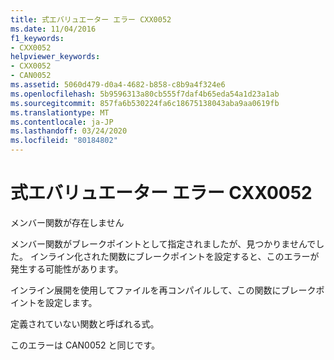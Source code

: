```yaml
---
title: 式エバリュエーター エラー CXX0052
ms.date: 11/04/2016
f1_keywords:
- CXX0052
helpviewer_keywords:
- CXX0052
- CAN0052
ms.assetid: 5060d479-d0a4-4682-b858-c8b9a4f324e6
ms.openlocfilehash: 5b9596313a80cb555f7daf4b65eda54a1d23a1ab
ms.sourcegitcommit: 857fa6b530224fa6c18675138043aba9aa0619fb
ms.translationtype: MT
ms.contentlocale: ja-JP
ms.lasthandoff: 03/24/2020
ms.locfileid: "80184802"
---
```

# <a name="expression-evaluator-error-cxx0052"></a>式エバリュエーター エラー CXX0052

メンバー関数が存在しません

メンバー関数がブレークポイントとして指定されましたが、見つかりませんでした。 インライン化された関数にブレークポイントを設定すると、このエラーが発生する可能性があります。

インライン展開を使用してファイルを再コンパイルして、この関数にブレークポイントを設定します。

定義されていない関数と呼ばれる式。

このエラーは CAN0052 と同じです。
